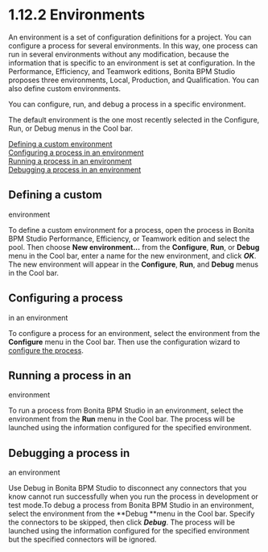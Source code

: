# 1.12.2 Environments


An environment is a set 
of configuration definitions for a project. You can configure a process for 
several environments. In this way, one process can run in several environments 
without any modification, because the information that is specific to an 
environment is set at configuration. In the Performance, Efficiency, and Teamwork editions, Bonita BPM Studio proposes three 
environments, Local,  Production, and Qualification. You can also define 
custom environments.

You can configure, run, and debug a 
process in a specific environment.

The default environment is the one 
most recently selected in the Configure, Run, or Debug menus in the Cool 
bar.

[Defining a 
custom environment](#define_custom)  
[Configuring a process in an environment](#configure_environment)  
[Running a 
process in an environment](#run_environment)  
[Debugging a process in an environment](#debug_environment)

## Defining a custom 
environment

To define a custom environment for a process, open 
the process in Bonita BPM Studio Performance, Efficiency, or Teamwork edition and 
select the pool. Then choose **New environment...** from 
the **Configure**, **Run**, or 
**Debug** menu in the Cool bar, enter a name for the new 
environment, and click _**OK**_. The new environment will 
appear in the  **Configure**, **Run**, and 
**Debug** menus in the Cool bar.





## Configuring a process 
in an environment

To configure a process for an environment, select the 
environment from the **Configure** menu in the Cool bar. Then use 
the configuration wizard to [configure the process](/configuring-process-bonita-bpm-studio-0).





## Running a process in an 
environment

To run a process from Bonita BPM Studio in an 
environment, select the environment from the **Run** menu in the 
Cool bar. The process will be launched using the information configured for the specified 
environment.





## Debugging a process in 
an environment

Use Debug in Bonita BPM Studio to disconnect any connectors 
that you know cannot run successfully when you run the process in development or 
test mode.To debug a process from Bonita BPM Studio in an environment, select the 
environment from the **Debug **menu in the Cool bar. Specify the 
connectors to be skipped, then click **_Debug_**. The 
process will be launched using the information configured for the specified 
environment but the specified connectors will 
be ignored.